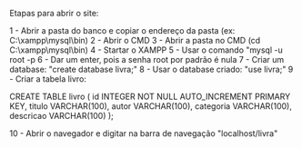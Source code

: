 Etapas para abrir o site:

1 - Abrir a pasta do banco e copiar o endereço da pasta (ex: C:\xampp\mysql\bin)
2 - Abrir o CMD
3 - Abrir a pasta no CMD (cd C:\xampp\mysql\bin)
4 - Startar o XAMPP
5 - Usar o comando "mysql -u root -p
6 - Dar um enter, pois a senha root por padrão é nula
7 - Criar um database: "create database livra;"
8 - Usar o database criado: "use livra;"
9 - Criar a tabela livro:

CREATE TABLE livro (
  id INTEGER NOT NULL AUTO_INCREMENT PRIMARY KEY,
  titulo VARCHAR(100),
  autor VARCHAR(100),
  categoria VARCHAR(100),
  descricao VARCHAR(100)
);

10 - Abrir o navegador e digitar na barra de navegação "localhost/livra"
